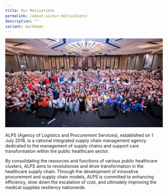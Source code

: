 ```yaml
---
title: Our Motivations
permalink: /about-us/our-motivations/
description: ""
variant: markdown
---
```

![](/images/About%20Us/2024_jul_05_alps_anniversary_dinner_group_shot_1920x1080.png)

ALPS (Agency of Logistics and Procurement Services), established on 1 July 2018, is a national integrated supply chain management agency dedicated to the management of supply chains and support care transformation within the public healthcare sector. 

By consolidating the resources and functions of various public healthcare clusters, ALPS aims to revolutionise and drive transformation in the healthcare supply chain. Through the development of innovative procurement and supply chain models, ALPS is committed to enhancing efficiency, slow down the escalation of cost, and ultimately improving the medical supplies resiliency nationwide.